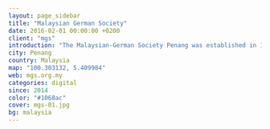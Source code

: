 ```yaml
---
layout: page_sidebar
title: "Malaysian German Society"
date: 2016-02-01 00:00:00 +0200
client: "mgs"
introduction: "The Malaysian-German Society Penang was established in 1962 by a handful of dedicated and far-sighted Malaysians and Germans residing in Penang. Over the years it has gained the respect and support of the State Government of Penang. Through its activities the Society has built up good Malaysian-German relations."
city: Penang
country: Malaysia
map: "100.303132, 5.409984"
web: mgs.org.my
categories: digital
since: 2014
color: "#1068ac"
cover: mgs-01.jpg
bg: malaysia
---
```


